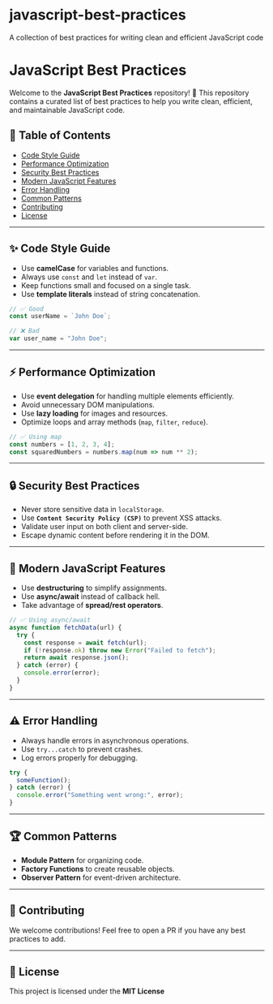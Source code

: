 # javascript-best-practices
A collection of best practices for writing clean and efficient JavaScript code

# JavaScript Best Practices

Welcome to the **JavaScript Best Practices** repository! 🚀 This repository contains a curated list of best practices to help you write clean, efficient, and maintainable JavaScript code.

## 📌 Table of Contents

- [Code Style Guide](#code-style-guide)
- [Performance Optimization](#performance-optimization)
- [Security Best Practices](#security-best-practices)
- [Modern JavaScript Features](#modern-javascript-features)
- [Error Handling](#error-handling)
- [Common Patterns](#common-patterns)
- [Contributing](#contributing)
- [License](#license)

---

## ✨ Code Style Guide
- Use **camelCase** for variables and functions.
- Always use `const` and `let` instead of `var`.
- Keep functions small and focused on a single task.
- Use **template literals** instead of string concatenation.

```js
// ✅ Good
const userName = `John Doe`;

// ❌ Bad
var user_name = "John Doe";
```

---

## ⚡ Performance Optimization
- Use **event delegation** for handling multiple elements efficiently.
- Avoid unnecessary DOM manipulations.
- Use **lazy loading** for images and resources.
- Optimize loops and array methods (`map`, `filter`, `reduce`).

```js
// ✅ Using map
const numbers = [1, 2, 3, 4];
const squaredNumbers = numbers.map(num => num ** 2);
```

---

## 🔒 Security Best Practices
- Never store sensitive data in `localStorage`.
- Use **`Content Security Policy (CSP)`** to prevent XSS attacks.
- Validate user input on both client and server-side.
- Escape dynamic content before rendering it in the DOM.

---

## 🚀 Modern JavaScript Features
- Use **destructuring** to simplify assignments.
- Use **async/await** instead of callback hell.
- Take advantage of **spread/rest operators**.

```js
// ✅ Using async/await
async function fetchData(url) {
  try {
    const response = await fetch(url);
    if (!response.ok) throw new Error("Failed to fetch");
    return await response.json();
  } catch (error) {
    console.error(error);
  }
}
```

---

## ⚠️ Error Handling
- Always handle errors in asynchronous operations.
- Use `try...catch` to prevent crashes.
- Log errors properly for debugging.

```js
try {
  someFunction();
} catch (error) {
  console.error("Something went wrong:", error);
}
```

---

## 🏆 Common Patterns
- **Module Pattern** for organizing code.
- **Factory Functions** to create reusable objects.
- **Observer Pattern** for event-driven architecture.

---

## 🤝 Contributing
We welcome contributions! Feel free to open a PR if you have any best practices to add.

---

## 📜 License
This project is licensed under the **MIT License**
